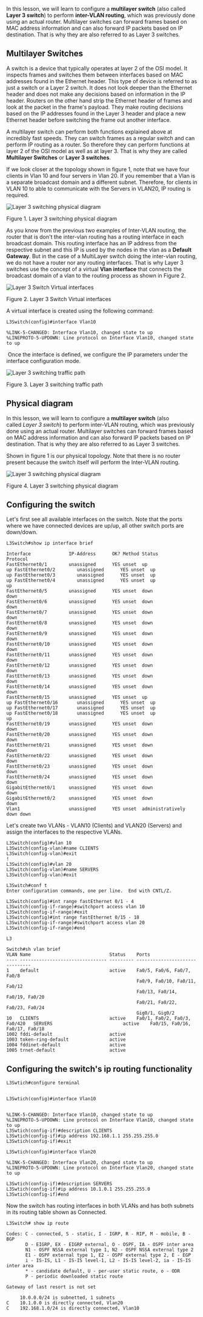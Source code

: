 In this lesson, we will learn to configure a **multilayer switch** (also called **Layer 3 switch**) to perform **inter-VLAN routing**, which was previously done using an actual router. Multilayer switches can forward frames based on MAC address information and can also forward IP packets based on IP destination. That is why they are also referred to as Layer 3 switches.

## Multilayer Switches

A switch is a device that typically operates at layer 2 of the OSI model. It inspects frames and switches them between interfaces based on MAC addresses found in the Ethernet header. This type of device is referred to as just a switch or a Layer 2 switch. It does not look deeper than the Ethernet header and does not make any decisions based on information in the IP header. Routers on the other hand strip the Ethernet header of frames and look at the packet in the frame's payload. They make routing decisions based on the IP addresses found in the Layer 3 header and place a new Ethernet header before switching the frame out another interface. 

A multilayer switch can perform both functions explained above at incredibly fast speeds. They can switch frames as a regular switch and can perform IP routing as a router. So therefore they can perform functions at layer 2 of the OSI model as well as at layer 3. That is why they are called **Multilayer Switches** or **Layer 3 switches**.

If we look closer at the topology shown in figure 1, note that we have four clients in Vlan 10 and four servers in Vlan 20. If you remember that a Vlan is a separate broadcast domain and a different subnet. Therefore, for clients in VLAN 10 to able to communicate with the Servers in VLAN20, IP routing is required.

![Layer 3 switching physical diagram](https://www.networkacademy.io/sites/default/files/inline-images/Layer%203%20switch.png)

Figure 1. Layer 3 switching physical diagram

As you know from the previous two examples of Inter-VLAN routing, the router that is don't the inter-vlan routing has a routing interface in each broadcast domain. This routing interface has an IP address from the respective subnet and this IP is used by the nodes in the vlan as a **Default Gateway**. But in the case of a MultiLayer switch doing the inter-vlan routing, we do not have a router nor any routing interfaces. That is why Layer 3 switches use the concept of a virtual **Vlan interface** that connects the broadcast domain of a vlan to the routing process as shown in Figure 2.

![Layer 3 Switch Virtual interfaces](https://www.networkacademy.io/sites/default/files/inline-images/inter-vlan-routing-example-1.png)

Figure 2. Layer 3 Switch Virtual interfaces

A virtual interface is created using the following command:

```plaintext
L3Switch(config)#interface Vlan10

%LINK-5-CHANGED: Interface Vlan10, changed state to up
%LINEPROTO-5-UPDOWN: Line protocol on Interface Vlan10, changed state to up
```

 Once the interface is defined, we configure the IP parameters under the interface configuration mode. 

![Layer 3 switching traffic path](https://www.networkacademy.io/sites/default/files/inline-images/Layer%203%20switch%20logical.gif)

Figure 3. Layer 3 switching traffic path



## Physical diagram

In this lesson, we will learn to configure a **multilayer switch** (also called *Layer 3 switch*) to perform inter-VLAN routing, which was previously done using an actual router. Multilayer switches can forward frames based on MAC address information and can also forward IP packets based on IP destination. That is why they are also referred to as Layer 3 switches.

Shown in figure 1 is our physical topology. Note that there is no router present because the switch itself will perform the Inter-VLAN routing.

![Layer 3 switching physical diagram](https://www.networkacademy.io/sites/default/files/inline-images/Layer%203%20switch.png)

Figure 4. Layer 3 switching physical diagram

## Configuring the switch

Let's first see all available interfaces on the switch. Note that the ports where we have connected devices are up/up, all other switch ports are down/down.

```plaintext
L3Switch#show ip interface brief

Interface              IP-Address      OK? Method Status                Protocol 
FastEthernet0/1        unassigned      YES unset  up                    up FastEthernet0/2        unassigned      YES unset  up                    up FastEthernet0/3        unassigned      YES unset  up                    up FastEthernet0/4        unassigned      YES unset  up                    up 
FastEthernet0/5        unassigned      YES unset  down                  down 
FastEthernet0/6        unassigned      YES unset  down                  down 
FastEthernet0/7        unassigned      YES unset  down                  down 
FastEthernet0/8        unassigned      YES unset  down                  down 
FastEthernet0/9        unassigned      YES unset  down                  down 
FastEthernet0/10       unassigned      YES unset  down                  down 
FastEthernet0/11       unassigned      YES unset  down                  down 
FastEthernet0/12       unassigned      YES unset  down                  down 
FastEthernet0/13       unassigned      YES unset  down                  down 
FastEthernet0/14       unassigned      YES unset  down                  down 
FastEthernet0/15       unassigned      YES unset  up                    up FastEthernet0/16       unassigned      YES unset  up                    up FastEthernet0/17       unassigned      YES unset  up                    up FastEthernet0/18       unassigned      YES unset  up                    up 
FastEthernet0/19       unassigned      YES unset  down                  down 
FastEthernet0/20       unassigned      YES unset  down                  down 
FastEthernet0/21       unassigned      YES unset  down                  down 
FastEthernet0/22       unassigned      YES unset  down                  down 
FastEthernet0/23       unassigned      YES unset  down                  down 
FastEthernet0/24       unassigned      YES unset  down                  down 
GigabitEthernet0/1     unassigned      YES unset  down                  down 
GigabitEthernet0/2     unassigned      YES unset  down                  down 
Vlan1                  unassigned      YES unset  administratively down down
```

Let's create two VLANs - VLAN10 (Clients) and VLAN20 (Servers) and assign the interfaces to the respective VLANs.

```plaintext
L3Switch(config)#vlan 10
L3Switch(config-vlan)#name CLIENTS
L3Switch(config-vlan)#exit
!
L3Switch(config)#vlan 20
L3Switch(config-vlan)#name SERVERS
L3Switch(config-vlan)#exit
```



```plaintext
L3Switch#conf t
Enter configuration commands, one per line.  End with CNTL/Z.

L3Switch(config)#int range fastEthernet 0/1 - 4
L3Switch(config-if-range)#switchport access vlan 10
L3Switch(config-if-range)#exit
L3Switch(config)#int range fastEthernet 0/15 - 18
L3Switch(config-if-range)#switchport access vlan 20
L3Switch(config-if-range)#end
```
```plaintext
L3
```
```plaintext
Switch#sh vlan brief
VLAN Name                             Status    Ports
---- -------------------------------- --------- -------------------------------
1    default                          active    Fa0/5, Fa0/6, Fa0/7, Fa0/8
                                                Fa0/9, Fa0/10, Fa0/11, Fa0/12
                                                Fa0/13, Fa0/14, Fa0/19, Fa0/20
                                                Fa0/21, Fa0/22, Fa0/23, Fa0/24
                                                Gig0/1, Gig0/2
10   CLIENTS                          active    Fa0/1, Fa0/2, Fa0/3, Fa0/420   SERVERS                          active    Fa0/15, Fa0/16, Fa0/17, Fa0/18
1002 fddi-default                     active    
1003 token-ring-default               active    
1004 fddinet-default                  active    
1005 trnet-default                    active    
```

## Configuring the switch's ip routing functionality


```plaintext
L3Swtich#configure terminal 


L3Swtich(config)#interface Vlan10


%LINK-5-CHANGED: Interface Vlan10, changed state to up
%LINEPROTO-5-UPDOWN: Line protocol on Interface Vlan10, changed state to up
L3Swtich(config-if)#description CLIENTS
L3Swtich(config-if)#ip address 192.168.1.1 255.255.255.0
L3Swtich(config-if)#exit

L3Swtich(config)#interface Vlan20

%LINK-5-CHANGED: Interface Vlan20, changed state to up
%LINEPROTO-5-UPDOWN: Line protocol on Interface Vlan20, changed state to up

L3Swtich(config-if)#description SERVERS
L3Swtich(config-if)#ip address 10.1.0.1 255.255.255.0
L3Swtich(config-if)#end
```



Now the switch has routing interfaces in both VLANs and has both subnets in its routing table shown as Connected.

```plaintext
L3Switch# show ip route

Codes: C - connected, S - static, I - IGRP, R - RIP, M - mobile, B - BGP
       D - EIGRP, EX - EIGRP external, O - OSPF, IA - OSPF inter area
       N1 - OSPF NSSA external type 1, N2 - OSPF NSSA external type 2
       E1 - OSPF external type 1, E2 - OSPF external type 2, E - EGP
       i - IS-IS, L1 - IS-IS level-1, L2 - IS-IS level-2, ia - IS-IS inter area
       * - candidate default, U - per-user static route, o - ODR
       P - periodic downloaded static route

Gateway of last resort is not set

     10.0.0.0/24 is subnetted, 1 subnets
C    10.1.0.0 is directly connected, Vlan20
C    192.168.1.0/24 is directly connected, Vlan10
```